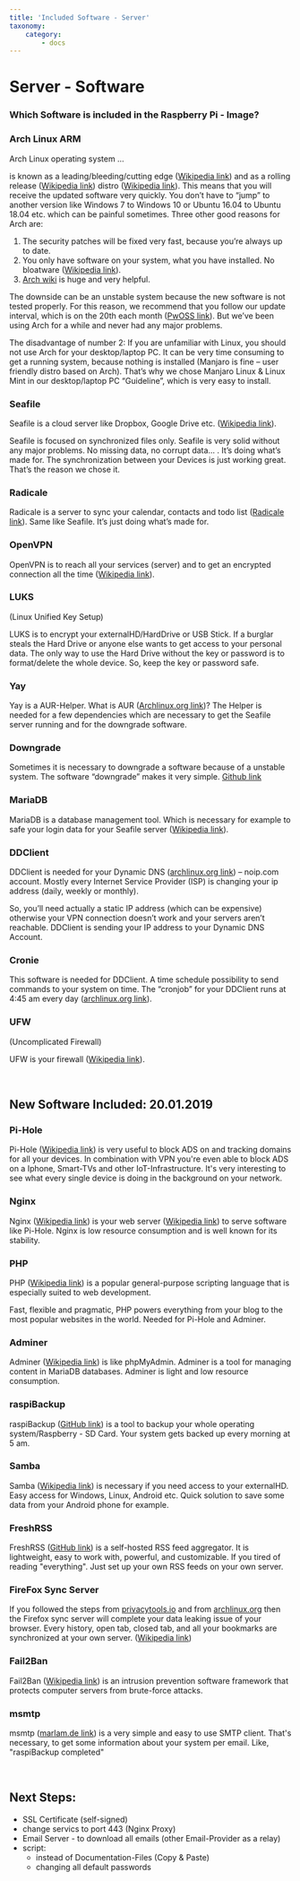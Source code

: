 ```yaml
---
title: 'Included Software - Server'
taxonomy:
    category:
        - docs
---
```


# Server - Software

### Which Software is included in the Raspberry Pi - Image?

### Arch Linux ARM

Arch Linux operating system …

is known as a leading/bleeding/cutting edge ([Wikipedia link](https://en.wikipedia.org/wiki/Bleeding_edge_technology)) and as a rolling release ([Wikipedia link](https://en.wikipedia.org/wiki/Rolling_distribution)) distro ([Wikipedia link](https://en.wikipedia.org/wiki/Linux_distribution)). This means that you will receive the updated software very quickly. You don’t have to “jump” to another version like Windows 7 to Windows 10 or Ubuntu 16.04 to Ubuntu 18.04 etc. which can be painful sometimes. Three other good reasons for Arch are:

1. The security patches will be fixed very fast, because you’re always up to date.
2. You only have software on your system, what you have installed. No bloatware ([Wikipedia link](https://en.wikipedia.org/wiki/Pre-installed_software)).
3. [Arch wiki](https://wiki.archlinux.org/) is huge and very helpful.

The downside can be an unstable system because the new software is not tested properly. For this reason, we recommend that you follow our update interval, which is on the 20th each month ([PwOSS link](https://pwoss.xyz/#updates)). But we’ve been using Arch for a while and never had any major problems.

The disadvantage of number 2: If you are unfamiliar with Linux, you should not use Arch for your desktop/laptop PC. It can be very time consuming to get a running system, because nothing is installed (Manjaro is fine – user friendly distro based on Arch). That’s why we chose Manjaro Linux & Linux Mint in our desktop/laptop PC “Guideline”, which is very easy to install.


### Seafile

Seafile is a cloud server like Dropbox, Google Drive etc. ([Wikipedia link](https://en.wikipedia.org/wiki/Seafile)).

Seafile is focused on synchronized files only. Seafile is very solid without any major problems. No missing data, no corrupt data… . It’s doing what’s made for. The synchronization between your Devices is just working great. That’s the reason we chose it.


### Radicale

Radicale is a server to sync your calendar, contacts and todo list ([Radicale link](https://radicale.org/)).
Same like Seafile. It’s just doing what’s made for.


### OpenVPN

OpenVPN is to reach all your services (server) and to get an encrypted connection all the time ([Wikipedia link](https://en.wikipedia.org/wiki/OpenVPN)).


### LUKS

(Linux Unified Key Setup)

LUKS is to encrypt your externalHD/HardDrive or USB Stick. If a burglar steals the Hard Drive or anyone else wants to get access to your personal data. The only way to use the Hard Drive without the key or password is to format/delete the whole device. So, keep the key or password safe.


### Yay

Yay is a AUR-Helper. What is AUR ([Archlinux.org link](https://wiki.archlinux.org/index.php/Arch_User_Repository))?
The Helper is needed for a few dependencies which are necessary to get the Seafile server running and for the downgrade software.


### Downgrade

Sometimes it is necessary to downgrade a software because of a unstable system. The software “downgrade” makes it very simple.
[Github link](https://github.com/pbrisbin/downgrade)


### MariaDB

MariaDB is a database management tool. Which is necessary for example to safe your login data for your Seafile server ([Wikipedia link](https://en.wikipedia.org/wiki/MariaDB)).


### DDClient

DDClient is needed for your Dynamic DNS ([archlinux.org link](https://wiki.archlinux.org/index.php/Dynamic_DNS)) – noip.com account. Mostly every Internet Service Provider (ISP) is changing your ip address (daily, weekly or monthly).

So, you’ll need actually a static IP address (which can be expensive) otherwise your VPN connection doesn’t work and your servers aren’t reachable. DDClient is sending your IP address to your Dynamic DNS Account.


### Cronie

This software is needed for DDClient. A time schedule possibility to send commands to your system on time. The “cronjob” for your DDClient runs at 4:45 am every day ([archlinux.org link](https://wiki.archlinux.org/index.php/Cron)).


### UFW

(Uncomplicated Firewall)

UFW is your firewall ([Wikipedia link](https://en.wikipedia.org/wiki/Firewall_(computing))).

&nbsp;

## New Software Included: 20.01.2019


### Pi-Hole

Pi-Hole ([Wikipedia link](https://en.wikipedia.org/wiki/Pi-hole)) is very useful to block ADS on and tracking domains for all your devices. In combination with VPN you're even able to block ADS on a Iphone, Smart-TVs and other IoT-Infrastructure.
It's very interesting to see what every single device is doing in the background on your network.


### Nginx

Nginx ([Wikipedia link](https://en.wikipedia.org/wiki/Nginx)) is your web server ([Wikipedia link](https://en.wikipedia.org/wiki/Web_server)) to serve software like Pi-Hole. Nginx is low resource consumption and is well known for its stability.


### PHP

PHP ([Wikipedia link](https://en.wikipedia.org/wiki/PHP)) is a popular general-purpose scripting language that is especially suited to web development.

Fast, flexible and pragmatic, PHP powers everything from your blog to the most popular websites in the world.
Needed for Pi-Hole and Adminer.


### Adminer

Adminer ([Wikipedia link](https://en.wikipedia.org/wiki/Adminer)) is like phpMyAdmin.
Adminer is a tool for managing content in MariaDB databases. Adminer is light and low resource consumption.


### raspiBackup

raspiBackup ([GitHub link](https://github.com/framps/raspiBackup)) is a tool to backup your whole operating system/Raspberry - SD Card.
Your system gets backed up every morning at 5 am.


### Samba

Samba ([Wikipedia link](https://en.wikipedia.org/wiki/Samba_(software))) is necessary if you need access to your externalHD. Easy access for Windows, Linux, Android etc. Quick solution to save some data from your Android phone for example.


### FreshRSS

FreshRSS ([GitHub link](https://github.com/FreshRSS/FreshRSS)) is a self-hosted RSS feed aggregator. It is lightweight, easy to work with, powerful, and customizable.
If you tired of reading "everything". Just set up your own RSS feeds on your own server.


### FireFox Sync Server

If you followed the steps from [privacytools.io](https://www.privacytools.io/#browser) and from [archlinux.org](https://wiki.archlinux.org/index.php/Firefox/Privacy) then the Firefox sync server will complete your data leaking issue of your browser.
Every history, open tab, closed tab, and all your bookmarks are synchronized at your own server. ([Wikipedia link](https://en.wikipedia.org/wiki/Firefox_Sync#Sync_Server))


### Fail2Ban

Fail2Ban ([Wikipedia link](https://en.wikipedia.org/wiki/Fail2ban)) is an intrusion prevention software framework that protects computer servers from brute-force attacks.


### msmtp

msmtp ([marlam.de link](https://marlam.de/msmtp/)) is a very simple and easy to use SMTP client.
That's necessary, to get some information about your system per email. Like, "raspiBackup completed"

&nbsp;

## Next Steps:
- SSL Certificate (self-signed)
- change servics to port 443 (Nginx Proxy)
- Email Server - to download all emails (other Email-Provider as a relay)
- script:
    - instead of Documentation-Files (Copy & Paste)
    - changing all default passwords
